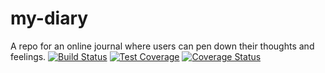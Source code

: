 # my-diary
A repo for an online journal where users can pen down their thoughts and feelings.
[![Build Status](https://travis-ci.org/erozonachi/my-diary.svg?branch=master)](https://travis-ci.org/erozonachi/my-diary)
[![Test Coverage](https://api.codeclimate.com/v1/badges/99d2de7a725f3b39846b/test_coverage)](https://codeclimate.com/github/erozonachi/my-diary/test_coverage)
[![Coverage Status](https://coveralls.io/repos/github/erozonachi/my-diary/badge.svg?branch=master)](https://coveralls.io/github/erozonachi/my-diary?branch=master)
